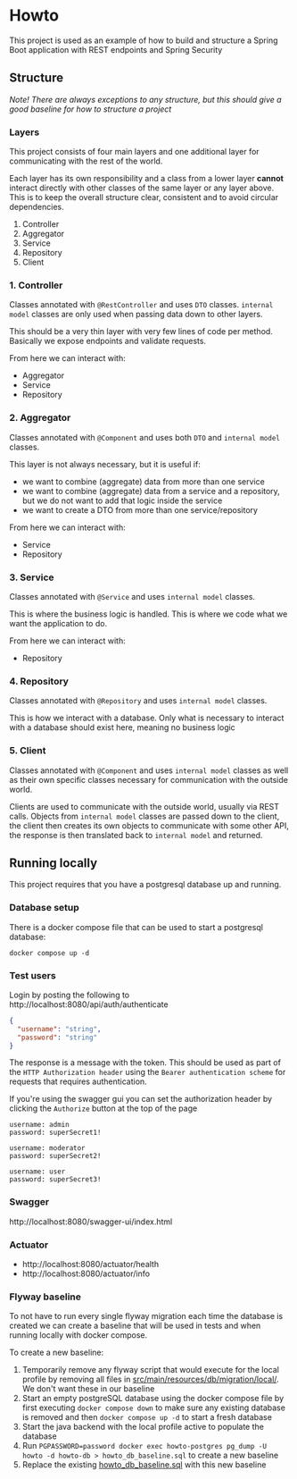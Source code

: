 # Howto

This project is used as an example of how to build and structure a Spring Boot application with REST endpoints and
Spring Security

## Structure

_Note! There are always exceptions to any structure, but this should give a good baseline for how to structure a
project_

### Layers

This project consists of four main layers and one additional layer for communicating with the rest of the world.

Each layer has its own responsibility and a class from a lower layer **cannot**
interact directly with other classes of the same layer or any layer above. This is to keep the overall structure clear,
consistent and to avoid circular dependencies.

1. Controller
2. Aggregator
3. Service
4. Repository
5. Client

### 1. Controller

Classes annotated with `@RestController` and uses `DTO` classes. `internal model` classes are only used when
passing data down to other layers.

This should be a very thin layer with very few lines of code per method. Basically we expose endpoints and validate
requests.

From here we can interact with:

* Aggregator
* Service
* Repository

### 2. Aggregator

Classes annotated with `@Component` and uses both `DTO` and `internal model` classes.

This layer is not always necessary, but it is useful if:

* we want to combine (aggregate) data from more than one service
* we want to combine (aggregate) data from a service and a repository, but we do not want to add that logic inside the
  service
* we want to create a DTO from more than one service/repository

From here we can interact with:

* Service
* Repository

### 3. Service

Classes annotated with `@Service` and uses `internal model` classes.

This is where the business logic is handled. This is where we code what we want the application to do.

From here we can interact with:

* Repository

### 4. Repository

Classes annotated with `@Repository` and uses `internal model` classes.

This is how we interact with a database. Only what is necessary to interact with a database should exist here, meaning
no business logic

### 5. Client

Classes annotated with `@Component` and uses `internal model` classes as well as their own specific classes necessary
for communication with the outside world.

Clients are used to communicate with the outside world, usually via REST calls. Objects from `internal model` classes
are passed down to the client,
the client then creates its own objects to communicate with some other API, the response is then translated back
to `internal model` and returned.


## Running locally

This project requires that you have a postgresql database up and running.

### Database setup

There is a docker compose file that can be used to start a postgresql database: 

`docker compose up -d`

### Test users

Login by posting the following to http://localhost:8080/api/auth/authenticate
```json
{
  "username": "string",
  "password": "string"
}
```

The response is a message with the token. This should be used as part of the `HTTP Authorization header` using the `Bearer authentication scheme` 
for requests that requires authentication.

If you're using the swagger gui you can set the authorization header by clicking the `Authorize` button at the top of the page

```
username: admin
password: superSecret1!
```

```
username: moderator
password: superSecret2!
```

```
username: user
password: superSecret3!
```

### Swagger

http://localhost:8080/swagger-ui/index.html

### Actuator

* http://localhost:8080/actuator/health
* http://localhost:8080/actuator/info

### Flyway baseline

To not have to run every single flyway migration each time the database is created we can create a baseline that will be used in tests and when
running locally with docker compose.

To create a new baseline:

1. Temporarily remove any flyway script that would execute for the local profile by removing all files
   in [src/main/resources/db/migration/local/](src/main/resources/db/migration/local/). We don't want these in our baseline
2. Start an empty postgreSQL database using the docker compose file by first executing `docker compose down` to make sure any existing database is removed
   and then `docker compose up -d` to start a fresh database
3. Start the java backend with the local profile active to populate the database
4. Run `PGPASSWORD=password docker exec howto-postgres pg_dump -U howto -d howto-db > howto_db_baseline.sql` to create a new baseline
5. Replace the existing [howto_db_baseline.sql](src/test/resources/db/baseline/howto_db_baseline.sql) with this new baseline

